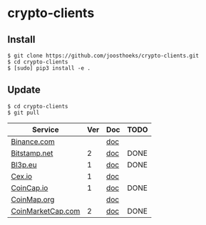 # crypto-clients
## Install
```
$ git clone https://github.com/joosthoeks/crypto-clients.git
$ cd crypto-clients
$ [sudo] pip3 install -e .
```

## Update
```
$ cd crypto-clients
$ git pull
```

Service | Ver | Doc | TODO
--- | --- | --- | ---
[Binance.com](https://www.binance.com/)||[doc](https://github.com/binance-exchange/binance-official-api-docs/)|
[Bitstamp.net](https://www.bitstamp.net/)|2|[doc](https://www.bitstamp.net/api/)|DONE
[Bl3p.eu](https://bl3p.eu/)|1|[doc](https://github.com/BitonicNL/bl3p-api/)|DONE
[Cex.io](https://cex.io/)|1|[doc](https://cex.io/rest-api/)|
[CoinCap.io](https://coincap.io/)|1|[doc](https://github.com/CoinCapDev/CoinCap.io/)|DONE
[CoinMap.org](https://coinmap.org)||[doc](https://coinmap.org/api/)|
[CoinMarketCap.com](https://coinmarketcap.com/)|2|[doc](https://coinmarketcap.com/api/)|DONE

